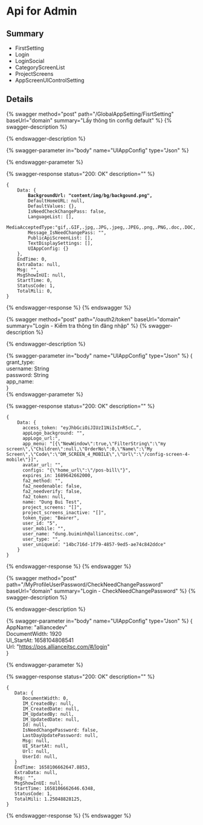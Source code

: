 # Api for Admin

## Summary

* FirstSetting
* Login
* LoginSocial
* CategoryScreenList
* ProjectScreens
* AppScreenUIControlSetting

## Details

{% swagger method="post" path="/GlobalAppSetting/FisrtSetting" baseUrl="domain" summary="Lấy thông tin config default" %}
{% swagger-description %}

{% endswagger-description %}

{% swagger-parameter in="body" name="UIAppConfig" type="Json" %}

{% endswagger-parameter %}

{% swagger-response status="200: OK" description="" %}
<pre class="language-javascript"><code class="lang-javascript">{
    Data: {
<strong>        BackgroundUrl: "content/img/bg/backgound.png",
</strong>        DefaultHomeURL: null,
        DefaultValues: {},
        IsNeedCheckChangePass: false,
        LanguageList: [],
        MediaAcceptedType:"gif,.GIF,.jpg,.JPG,.jpeg,.JPEG,.png,.PNG,.doc,.DOC,.docx,.docx,.xls,.XLS,.xlsx,.xlsx,.pdf,.PDF,.txt,.TXT,.dwg,.DWG,.sql,.json,.HEIC,.HEIF,.HEVC",
        Message_IsNeedChangePass: "",
        PublicApiScreenList: [],
        TextDisplaySettings: [],
        UIAppConfig: {}
    },
    EndTime: 0,
    ExtraData: null,
    Msg: "",
    MsgShowInUI: null,
    StartTime: 0,
    StatusCode: 1,
    TotalMili: 0,
}
</code></pre>
{% endswagger-response %}
{% endswagger %}  

{% swagger method="post" path="/oauth2/token" baseUrl="domain" summary="Login - Kiểm tra thông tin đăng nhập" %}
{% swagger-description %}

{% endswagger-description %}

{% swagger-parameter in="body" name="UIAppConfig" type="Json" %}
{  
    grant_type:  
    username: String  
    password: String  
    app_name:  
}  
{% endswagger-parameter %}

{% swagger-response status="200: OK" description="" %}
<pre class="language-javascript"><code class="lang-javascript">{
    Data: {
      access_token: "eyJhbGciOiJIUzI1NiIsInR5cC…”,
      appLogo_background: "",
      appLogo_url:",
      app_menu: "[{\"NewWindow\":true,\"FilterString\":\"my screen\",\"Children\":null,\"OrderNo\":0,\"Name\":\"My                Screen\",\"Code\":\"DM_SCREEN_4_MOBILE\",\"Url\":\"/config-screen-4-mobile\"}]",
      avatar_url: "",
      configs: "{\"home_url\":\"/pos-bill\"}",
      expires_in: 1689642662000,
      fa2_method: "",
      fa2_needenable: false,
      fa2_needverify: false,
      fa2_token: null,
      name: "Dung Bui Test",
      project_screens: "[]",
      project_screens_inactive: "[]",
      token_type: "Bearer",
      user_id: "5",
      user_mobile: "",
      user_name: "dung.buiminh@allianceitsc.com",
      user_type: "",
      user_uniqueid: "14bc716d-1f79-4857-9ed5-ae74c842ddce"
    }
}
</code></pre>
{% endswagger-response %}
{% endswagger %}
  
  
{% swagger method="post" path="/MyProfileUserPassword/CheckNeedChangePassword" baseUrl="domain" summary="Login - CheckNeedChangePassword" %}
{% swagger-description %}

{% endswagger-description %}

{% swagger-parameter in="body" name="UIAppConfig" type="Json" %}
{
    AppName: "alliancedev"  
    DocumentWidth: 1920  
    UI_StartAt: 1658104808541  
    Url: "https://pos.allianceitsc.com/#/login"  
}

{% endswagger-parameter %}

{% swagger-response status="200: OK" description="" %}
<pre class="language-javascript"><code class="lang-javascript">{
   Data: {
      DocumentWidth: 0,
      IM_CreatedBy: null,
      IM_CreatedDate: null,
      IM_UpdatedBy: null,
      IM_UpdatedDate: null,
      Id: null,
      IsNeedChangePassword: false,
      LastDayUpdatePassword: null,
      Msg: null,
      UI_StartAt: null,
      Url: null,
      UserId: null,
   }
   EndTime: 1658106662647.8853,
   ExtraData: null,
   Msg: "",
   MsgShowInUI: null,
   StartTime: 1658106662646.6348,
   StatusCode: 1,
   TotalMili: 1.25048828125,
}
</code></pre>
{% endswagger-response %}
{% endswagger %}  

